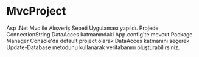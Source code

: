 # MvcProject
Asp .Net Mvc ile Alışveriş Sepeti Uygulaması yapıldı.
Projede ConnectionString DataAcces katmanındaki App.config'te mevcut.Package Manager Console'da default project olarak DataAcces katmanını seçerek Update-Database metodunu kullanarak veritabanını oluşturabilirsiniz.
